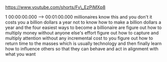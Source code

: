 https://www.youtube.com/shorts/Fv\_EzPiMXp8

1 00:00:00.000 --\> 00:01:00.000 millionaires know this and you don't it
costs you a billion dollars a year not to know how to make a billion
dollars a year and the four easiest ways to become a billionaire are
figure out how to multiply money without anyone else's effort figure out
how to capture and multiply attention without any incremental cost to
you figure out how to return time to the masses which is usually
technology and then finally learn how to influence others so that they
can behave and act in alignment with what you want
